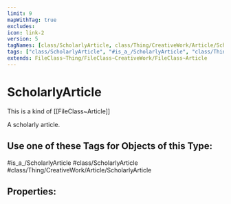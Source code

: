 ```yaml
---
limit: 9
mapWithTag: true
excludes:
icon: link-2
version: 5
tagNames: [class/ScholarlyArticle, class/Thing/CreativeWork/Article/ScholarlyArticle, is_a_/ScholarlyArticle, schema-org/ScholarlyArticle]
tags: ["class/ScholarlyArticle", "#is_a_/ScholarlyArticle", "class/Thing/CreativeWork/Article/ScholarlyArticle"]
extends: FileClass~Thing/FileClass~CreativeWork/FileClass~Article
---
```


# ScholarlyArticle
This is a kind of [[FileClass~Article]]

A scholarly article.


## Use one of these Tags for Objects of this Type:

#is_a_/ScholarlyArticle
#class/ScholarlyArticle
#class/Thing/CreativeWork/Article/ScholarlyArticle

## Properties:



